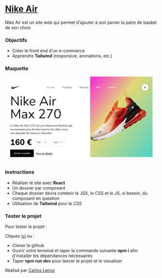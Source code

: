 # [Nike Air](https://e-airmax.netlify.app/)

Nike Air est un site web qui permet d'ajouter à son panier la paire de basket de son choix

### Objectifs

- Créer le front end d'un e-commerce
- Apprendre **Tailwind** (responsive, animations, etc.)

### Maquette

![Maquette du site en desktop](./maquette/maquette.jpg "Maquette Nike Airmax")

### Instructions

- Réaliser le site avec **React**
- Un dossier par composant
- Chaque dossier devra contenir le JSX, le CSS et le JS, si besoin, du composant en question
- Utilisation de **Tailwind** pour le CSS

### Tester le projet

Pour tester le projet :

Cliquez [ici](https://e-airmax.netlify.app/) ou :
- Cloner le github
- Ouvrir votre terminal et taper la commande suivante **npm i** afin d'installer les dépendances nécessaires
- Taper **npm run dev** pour lancer le projet et le visualiser


Réalisé par [Carlos Leiroz](https://www.linkedin.com/in/carlos-leiroz/)

